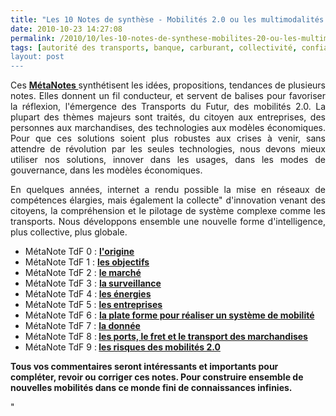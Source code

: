 ```yaml
---
title: "Les 10 Notes de synthèse - Mobilités 2.0 ou les multimodalités fluides en temps réel"
date: 2010-10-23 14:27:08
permalink: /2010/10/les-10-notes-de-synthese-mobilites-20-ou-les-multimodalites-fluides-en-temps-reel.html
tags: [autorité des transports, banque, carburant, collectivité, confiance, connectivité, economie circulaire, économie du quaternaire, économie fonctionnalité, Efficacité énergétique, Energie, gratuit, internet, internet des objets, iphone, logistique, low cost, marchandises, mode doux, multimodes, open innovation, open source, partage de données, partage de la voirie, Pay as You Move, péage urbain, philanthropie, Plateforme d'idées, publicité, RSE, Service de mobilité, simplicité, sousveillance, stationnement, surveillance, TIC, transition générationnelle, VE, web2.0]
layout: post
---
```


<p style="text-align: justify">Ces <strong><a href="https://gabrielplassat.github.io/transportsdufutur/les-metanotes-tdf-transports-du-futur" target="_blank">MétaNotes </a></strong>synthétisent les idées, propositions, tendances de plusieurs notes. Elles donnent un fil conducteur, et servent de balises pour favoriser la réflexion, l'émergence des Transports du Futur, des mobilités 2.0. La plupart des thèmes majeurs sont traités, du citoyen aux entreprises, des personnes aux marchandises, des technologies aux modèles économiques. Pour que ces solutions soient plus robustes aux crises à venir, sans attendre de révolution par les seules technologies, nous devons mieux utiliser nos solutions, innover dans les usages, dans les modes de gouvernance, dans les modèles économiques.</p> <p style="text-align: justify">En quelques années, internet a rendu possible la mise en réseaux de compétences élargies, mais également la collecte" d'innovation venant des citoyens, la compréhension et le pilotage de système complexe comme les transports. Nous développons ensemble une nouvelle forme d'intelligence, plus collective, plus globale.</p> <ul> <li> <div style=""text-align: justify"">MétaNote TdF 0 : <strong><a href="https://gabrielplassat.github.io/transportsdufutur/2009/11/le-passage-de-lobjet-vehicule-aux-services-de-mobilite-une-chance.html"" target=""_blank"">l'origine</a></strong></div> </li> <li>MétaNote TdF 1 : <strong><a href="https://gabrielplassat.github.io/transportsdufutur/2009/11/pour-une-mobilite-plus-robuste-aux-crises-a-venir.html"" target=""_blank"">les objectifs</a></strong></li> <li>MétaNote TdF 2 : <strong><a href="https://gabrielplassat.github.io/transportsdufutur/2010/03/metanote-tdf-2-le-marche-des-mobilites-20.html"" target=""_blank"">le marché</a></strong> </li> <li>MétaNote TdF 3 : <strong><a href="https://gabrielplassat.github.io/transportsdufutur/2010/03/apres-la-surveillance-la-sousveillance.html"" target=""_blank"">la surveillance</a> </strong></li> <li>MétaNote TdF 4 :<strong> <a href="https://gabrielplassat.github.io/transportsdufutur/2010/03/les-energies.html"" target=""_blank"">les énergies</a></strong></li> <li>MétaNote TdF 5 : <a href="https://gabrielplassat.github.io/transportsdufutur/2010/04/metanote-tdf-5-les-entreprises.html"" target=""_blank""><strong>les entreprises</strong></a></li> <li>MétaNote TdF 6 : <strong><a href="https://gabrielplassat.github.io/transportsdufutur/2010/06/metanote-tdf-6-quelle-plate-forme-pour-concevoir-et-realiser-le-premier-systeme-de-mobilite-20.html"" target=""_blank"">la plate forme pour réaliser un système de mobilité</a></strong></li> <li>MétaNote TdF 7 : <strong><a href="https://gabrielplassat.github.io/transportsdufutur/2010/09/metanote-tdf-7-la-donnee-enjeu-strategique-des-mobilites-multimodales-quelles-perspectives.html"" target=""_blank"">la donnée</a></strong></li> <li>MétaNote TdF 8 :<strong> <a href="https://gabrielplassat.github.io/transportsdufutur/2010/10/metanote-tdf-n8-les-ports-le-fret-et-le-transport-de-marchandises.html"" target=""_blank"">les ports, le fret et le transport des marchandises</a></strong></li> <li>MétaNote TdF 9 :<strong> <a href="https://gabrielplassat.github.io/transportsdufutur/2010/10/la-mobilite-20-est-accessible-quels-sont-les-risques-sera-t-elle-meilleure-pour-tous.html"" target=""_blank"">les risques des mobilités 2.0</a></strong></li> </ul> <p style=""text-align: justify""><strong>Tous vos commentaires seront intéressants et importants pour compléter, revoir ou corriger ces notes. Pour construire ensemble de nouvelles mobilités dans ce monde fini de connaissances infinies.</strong></p>"

